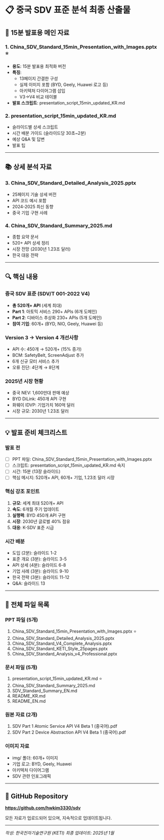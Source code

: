 # 📋 중국 SDV 표준 분석 최종 산출물

## 🎯 15분 발표용 메인 자료

### 1. **China_SDV_Standard_15min_Presentation_with_Images.pptx** ⭐
- **용도**: 15분 발표용 최적화 버전
- **특징**: 
  - 13페이지 간결한 구성
  - 실제 이미지 포함 (BYD, Geely, Huawei 로고 등)
  - 아키텍처 다이어그램 삽입
  - V3→V4 비교 테이블
- **발표 스크립트**: presentation_script_15min_updated_KR.md

### 2. **presentation_script_15min_updated_KR.md**
- 슬라이드별 상세 스크립트
- 시간 배분 가이드 (슬라이드당 30초~2분)
- 예상 Q&A 및 답변
- 발표 팁

---

## 📚 상세 분석 자료

### 3. **China_SDV_Standard_Detailed_Analysis_2025.pptx**
- 25페이지 기술 상세 버전
- API 코드 예시 포함
- 2024-2025 최신 동향
- 중국 기업 구현 사례

### 4. **China_SDV_Standard_Summary_2025.md**
- 종합 요약 문서
- 520+ API 상세 정리
- 시장 전망 (2030년 1.23조 달러)
- 한국 대응 전략

---

## 🔍 핵심 내용

### 중국 SDV 표준 (SDV/T 001-2022 V4)
- **총 520개+ API** (세계 최대)
- **Part 1**: 아토믹 서비스 290+ APIs (6개 도메인)
- **Part 2**: 디바이스 추상화 230+ APIs (5개 도메인)
- **참여 기업**: 60개+ (BYD, NIO, Geely, Huawei 등)

### Version 3 → Version 4 개선사항
- API 수: 450개 → 520개+ (15% 증가)
- BCM: SafetyBelt, ScreenAdjust 추가
- 6개 신규 모터 서비스 추가
- 오류 진단: 4단계 → 8단계

### 2025년 시장 현황
- 중국 NEV: 1,600만대 판매 예상
- BYD DiLink: 450개 API 구현
- 화웨이 IDVP: 기업가치 160억 달러
- 시장 규모: 2030년 1.23조 달러

---

## 💡 발표 준비 체크리스트

### 발표 전
- [ ] PPT 파일: China_SDV_Standard_15min_Presentation_with_Images.pptx
- [ ] 스크립트: presentation_script_15min_updated_KR.md 숙지
- [ ] 시간: 15분 (13장 슬라이드)
- [ ] 핵심 메시지: 520개+ API, 60개+ 기업, 1.23조 달러 시장

### 핵심 강조 포인트
1. **규모**: 세계 최대 520개+ API
2. **속도**: 6개월 주기 업데이트
3. **실행력**: BYD 450개 API 구현
4. **시장**: 2030년 글로벌 40% 점유
5. **대응**: K-SDV 표준 시급

### 시간 배분
- 도입 (2분): 슬라이드 1-2
- 표준 개요 (3분): 슬라이드 3-5
- API 상세 (4분): 슬라이드 6-8
- 기업 사례 (3분): 슬라이드 9-10
- 한국 전략 (3분): 슬라이드 11-12
- Q&A: 슬라이드 13

---

## 📂 전체 파일 목록

### PPT 파일 (5개)
1. China_SDV_Standard_15min_Presentation_with_Images.pptx ⭐
2. China_SDV_Standard_Detailed_Analysis_2025.pptx
3. China_SDV_Standard_V4_Complete_Analysis.pptx
4. China_SDV_Standard_KETI_Style_25pages.pptx
5. China_SDV_Standard_Analysis_v4_Professional.pptx

### 문서 파일 (5개)
1. presentation_script_15min_updated_KR.md ⭐
2. China_SDV_Standard_Summary_2025.md
3. SDV_Standard_Summary_EN.md
4. README_KR.md
5. README_EN.md

### 원본 자료 (2개)
1. SDV Part 1 Atomic Service API V4 Beta 1 (중국어).pdf
2. SDV Part 2 Device Abstraction API V4 Beta 1 (중국어).pdf

### 이미지 자료
- img/ 폴더: 60개+ 이미지
- 기업 로고: BYD, Geely, Huawei
- 아키텍처 다이어그램
- SDV 관련 인포그래픽

---

## 🚀 GitHub Repository
**https://github.com/hwkim3330/sdv**

모든 자료가 업로드되어 있으며, 지속적으로 업데이트됩니다.

---

*작성: 한국전자기술연구원 (KETI)*
*최종 업데이트: 2025년 1월*
